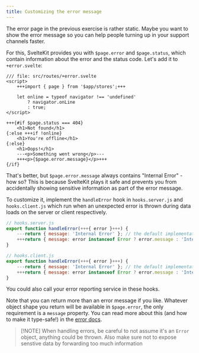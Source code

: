 ```yaml
---
title: Customizing the error message
---
```


The error page in the previous exercise is rather static. Maybe you want to show the error message so you can help people turning up in your support channels faster.

For this, SvelteKit provides you with `$page.error` and `$page.status`, which contain information about the error and the status code. Let's add it to `+error.svelte`:

```svelte
/// file: src/routes/+error.svelte
<script>
	+++import { page } from '$app/stores';+++

	let online = typeof navigator !== 'undefined'
		? navigator.onLine
		: true;
</script>

+++{#if $page.status === 404}
	<h1>Not found</h1>
{:else +++if !online}
	<h1>You're offline</h1>
{:else}
	<h1>Oops!</h1>
	---<p>Something went wrong</p>---
	+++<p>{$page.error.message}</p>+++
{/if}
```

That's better, but `$page.error.message` always contains "Internal Error" - how so? This is because SvelteKit plays it safe and prevents you from accidentally showing sensitive information as part of the error message.

To customize it, implement the `handleError` hook in `hooks.server.js` and `hooks.client.js` which run when an unexpected error is thrown during data loads on the server or client respectively.

```js
// hooks.server.js
export function handleError(+++{ error }+++) {
    ---return { message: 'Internal Error' }; // the default implementation of this hook---
    +++return { message: error instanceof Error ? error.message : 'Internal Error' };+++
}
```

```js
// hooks.client.js
export function handleError(+++{ error }+++) {
    ---return { message: 'Internal Error' }; // the default implementation of this hook---
    +++return { message: error instanceof Error ? error.message : 'Internal Error' };+++
}
```

You could also call your error reporting service in these hooks.

Note that you can return more than an error message if you like. Whatever object shape you return will be available in `$page.error`, the only requirement is a `message` property. You can read more about this (and how to make it type-safe!) in the [error docs](https://svelte.dev/docs/kit/errors).

> [!NOTE] When handling errors, be careful to not assume it's an `Error` object, anything could be thrown. Also make sure not to expose senstive data by forwarding too much information
